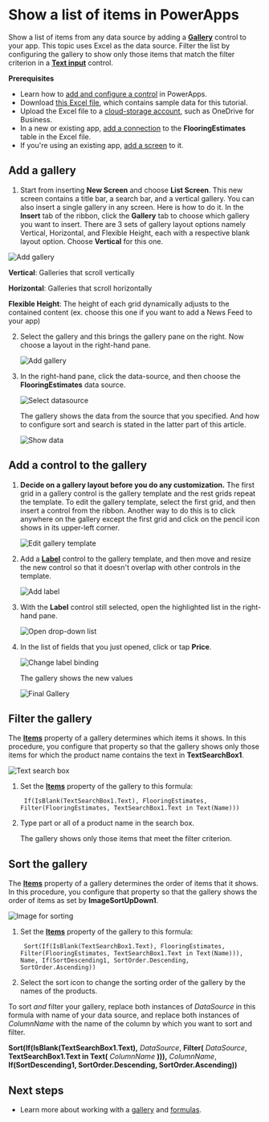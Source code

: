 <properties
    pageTitle="Show a list of items | Microsoft PowerApps"
    description="Use a gallery to show a list of items in your app, and filter the list by specifying a criterion."
    services=""
    suite="powerapps"
    documentationCenter="na"
    authors="sarafankit"
    manager="anneta"
    editor=""
    tags=""/>
<tags
    ms.service="powerapps"
    ms.devlang="na"
    ms.topic="article"
    ms.tgt_pltfrm="na"
    ms.workload="na"
    ms.date="10/16/2016"
    ms.author="ankitsar"/>

# Show a list of items in PowerApps  #

Show a list of items from any data source by adding a **[Gallery](controls/control-gallery.md)** control to your app. This topic uses Excel as the data source. Filter the list by configuring the gallery to show only those items that match the filter criterion in a **[Text input](controls/control-text-input.md)** control.

**Prerequisites**

- Learn how to [add and configure a control](add-configure-controls.md) in PowerApps.
- Download [this Excel file](https://az787822.vo.msecnd.net/documentation/get-started-from-data/FlooringEstimates.xlsx), which contains sample data for this tutorial.
- Upload the Excel file to a [cloud-storage account](cloud-storage-blob-connections.md), such as OneDrive for Business.
- In a new or existing app, [add a connection](add-data-connection.md) to the **FlooringEstimates** table in the Excel file.
- If you're using an existing app, [add a screen](add-screen-context-variables.md) to it.

## Add a gallery ##

1. Start from inserting **New Screen** and choose **List Screen**. This new screen contains a title bar, a search bar, and a vertical gallery. You can also insert a single gallery in any screen. Here is how to do it. In the **Insert** tab of the ribbon, click the **Gallery** tab to choose which gallery you want to insert. There are 3 sets of gallery layout options namely Vertical, Horizontal, and Flexible Height, each with a respective blank layout option. Choose **Vertical** for this one.

  ![Add gallery](./media/add-gallery/gallery-dropdown.png)

   **Vertical**: Galleries that scroll vertically   

   **Horizontal**: Galleries that scroll horizontally

   **Flexible Height**: The height of each grid dynamically adjusts to the contained content (ex. choose this one if you want to add a News Feed to your app)

2. Select the gallery and this brings the gallery pane on the right. Now choose a layout in the right-hand pane.

	![Add gallery](./media/add-gallery/select-layout.png)

3. In the right-hand pane, click the data-source, and then choose the **FlooringEstimates** data source.

	![Select datasource](./media/add-gallery/choose-data.png)

	The gallery shows the data from the source that you specified. And how to configure sort and search is stated in the latter part of this article.

	![Show data](./media/add-gallery/show-data-default.png)

## Add a control to the gallery ##

1. **Decide on a gallery layout before you do any customization.** The first grid in a gallery control is the gallery template and the rest grids repeat the template. To edit the gallery template, select the first grid, and then insert a control from the ribbon. Another way to do this is to click anywhere on the gallery except the first grid and click on the pencil icon shows in its upper-left corner.

    ![Edit gallery template](./media/add-gallery/edit-item.png)

2. Add a **[Label](controls/control-text-box.md)** control to the gallery template, and then move and resize the new control so that it doesn't overlap with other controls in the template.

	![Add label](./media/add-gallery/add-text-box.png)

3. With the **Label** control still selected, open the highlighted list in the right-hand pane.

	![Open drop-down list](./media/add-gallery/open-dropdown.png)

4. In the list of fields that you just opened, click or tap **Price**.  

    ![Change label binding](./media/add-gallery/change-binding.png)

    The gallery shows the new values

    ![Final Gallery](./media/add-gallery/final-gallery.png)

## Filter the gallery ##

The **[Items](controls/properties-core.md)** property of a gallery determines which items it shows. In this procedure, you configure that property so that the gallery shows only those items for which the product name contains the text in **TextSearchBox1**.

![Text search box](./media/add-gallery/text-search-box.png)

1. Set the **[Items](controls/properties-core.md)** property of the gallery to this formula:

        If(IsBlank(TextSearchBox1.Text), FlooringEstimates, Filter(FlooringEstimates, TextSearchBox1.Text in Text(Name)))

2. Type part or all of a product name in the search box.

	The gallery shows only those items that meet the filter criterion.

## Sort the gallery ##

The **[Items](controls/properties-core.md)** property of a gallery determines the order of items that it shows. In this procedure, you configure that property so that the gallery shows the order of items as set by **ImageSortUpDown1**.

![Image for sorting](./media/add-gallery/image-sorting.png)

1. Set the **[Items](controls/properties-core.md)** property of the gallery to this formula:

        Sort(If(IsBlank(TextSearchBox1.Text), FlooringEstimates, Filter(FlooringEstimates, TextSearchBox1.Text in Text(Name))), Name, If(SortDescending1, SortOrder.Descending, SortOrder.Ascending))

2. Select the sort icon to change the sorting order of the gallery by the names of the products.

To sort *and* filter your gallery, replace both instances of *DataSource* in this formula with name of your data source, and replace both instances of *ColumnName* with the name of the column by which you want to sort and filter.

**Sort(If(IsBlank(TextSearchBox1.Text),** *DataSource*, **Filter(** *DataSource*, **TextSearchBox1.Text in Text(** *ColumnName* **))),** *ColumnName*, **If(SortDescending1, SortOrder.Descending, SortOrder.Ascending))**

## Next steps ##
- Learn more about working with a [gallery](working-with-forms.md) and [formulas](working-with-formulas.md).
